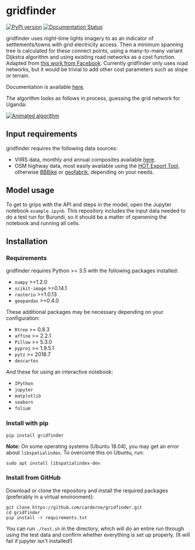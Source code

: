 # gridfinder
[![PyPI version](https://badge.fury.io/py/gridfinder.svg)](https://badge.fury.io/py/gridfinder) [![Documentation Status](https://readthedocs.org/projects/gridfinder/badge/?version=latest)](https://gridfinder.readthedocs.io/en/latest/?badge=latest)

gridfinder uses night-time lights imagery to as an indicator of settlements/towns with grid electricity access. Then a minimum spanning tree is calculated for these connect points, using a many-to-many variant Dijkstra algorithm and using existing road networks as a cost function. Adapted from [this work from Facebook](https://github.com/facebookresearch/many-to-many-dijkstra). Currently gridfinder only uses road networks, but it would be trivial to add other cost parameters such as slope or terrain.

Documentation is available [here](https://gridfinder.readthedocs.io/en/latest/).

The algorithm looks as follows in process, guessing the grid network for Uganda:

[![Animated algorithm](https://raw.githubusercontent.com/carderne/gridfinder/master/gridfinder-animated.gif)](#)

## Input requirements
gridfinder requires the following data sources:
- VIIRS data, monthly and annual composites available [here](https://ngdc.noaa.gov/eog/viirs/download_dnb_composites.html).
- OSM highway data, most easily available using the [HOT Export Tool](https://export.hotosm.org/en/v3/), otherwise [BBBike](https://extract.bbbike.org/) or [geofabrik](https://download.geofabrik.de/), depending on your needs.

## Model usage

To get to grips with the API and steps in the model, open the Jupyter notebook `example.ipynb`. This repository  includes the input data needed to do a test run for Burundi, so it should be a matter of openening the notebook and running all cells.

## Installation
### Requirements
gridfinder requires Python >= 3.5 with the following packages installed:
 - `numpy` >=1.2.0
 - `scikit-image` >=0.14.1
 - `rasterio` >=1.0.13
 - `geopandas` >=0.4.0

These additional packages may be necessary depending on your configuration:
 - `Rtree` >= 0.8.3
 - `affine` >= 2.2.1
 - `Pillow` >= 5.3.0
 - `pyproj` >= 1.9.5.1
 - `pytz` >= 2018.7
 - `descartes`

 And these for using an interactive notebook:
 - `IPython`
 - `jupyter`
 - `matplotlib`
 - `seaborn`
 - `folium`

### Install with pip

    pip install gridfinder

**Note:** On some operating systems (Ubuntu 18.04), you may get an error about `libspatialindex`. To overcome this on Ubuntu, run:

    sudo apt install libspatialindex-dev

### Install from GitHub
Download or clone the repository and install the required packages (preferably in a virtual environment):

    git clone https://github.com/carderne/gridfinder.git
    cd gridfinder
    pip install -r requirements.txt

You can run ```./test.sh``` in the directory, which will do an entire run through using the test data and confirm whether everything is set up properly. (It will fail if jupyter isn't installed!)

